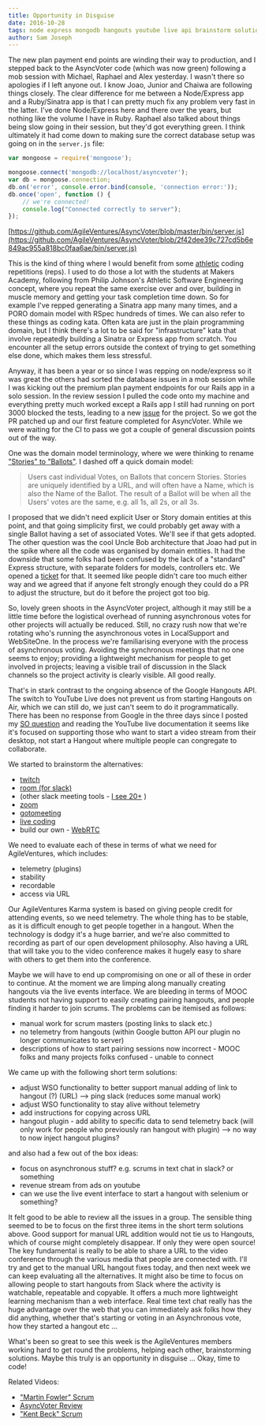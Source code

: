 ```yaml
---
title: Opportunity in Disguise
date: 2016-10-28
tags: node express mongodb hangouts youtube live api brainstorm solutions problems
author: Sam Joseph
---
```


The new plan payment end points are winding their way to production, and I stepped back to the AsyncVoter code (which was now green) following a mob session with Michael, Raphael and Alex yesterday.  I wasn't there so apologies if I left anyone out.  I know Joao, Junior and Chaiwa are following things closely.  The clear difference for me between a Node/Express app and a Ruby/Sinatra app is that I can pretty much fix any problem very fast in the latter.  I've done Node/Express here and there over the years, but nothing like the volume I have in Ruby.  Raphael also talked about things being slow going in their session, but they'd got everything green.  I think ultimately it had come down to making sure the correct database setup was going on in the `server.js` file:

```js
var mongoose = require('mongoose');

mongoose.connect('mongodb://localhost/asyncvoter');
var db = mongoose.connection;
db.on('error', console.error.bind(console, 'connection error:'));
db.once('open', function () {
    // we're connected!
    console.log("Connected correctly to server");
});

```

[https://github.com/AgileVentures/AsyncVoter/blob/master/bin/server.js](https://github.com/AgileVentures/AsyncVoter/blob/2f42dee39c727cd5b6e849ac955a818bc0faa6ae/bin/server.js)

This is the kind of thing where I would benefit from some [athletic](http://philipmjohnson.org/essays/athletic-software-engineering.html) coding repetitions (reps).  I used to do those a lot with the students at Makers Academy, following from Philip Johnson's Athletic Software Engineering concept, where you repeat the same exercise over and over, building in muscle memory and getting your task completion time down.  So for example I've repped generating a Sinatra app many many times, and a PORO domain model with RSpec hundreds of times.  We can also refer to these things as coding kata.  Often kata are just in the plain programming domain, but I think there's a lot to be said for "infrastructure" kata that involve repeatedly building a Sinatra or Express app from scratch.  You encounter all the setup errors outside the context of trying to get something else done, which makes them less stressful.

Anyway, it has been a year or so since I was repping on node/express so it was great the others had sorted the database issues in a mob session while I was kicking out the premium plan payment endpoints for our Rails app in a solo session.  In the review session I pulled the code onto my machine and everything pretty much worked except a Rails app I still had running on port 3000 blocked the tests, leading to a new [issue](https://github.com/AgileVentures/AsyncVoter/issues/15) for the project.  So we got the PR patched up and our first feature completed for AsyncVoter.  While we were waiting for the CI to pass we got a couple of general discussion points out of the way.

One was the domain model terminology, where we were thinking to rename ["Stories" to "Ballots"](https://github.com/AgileVentures/AsyncVoter/issues/16).  I dashed off a quick domain model:

> Users cast individual Votes, on Ballots that concern Stories. Stories are uniquely identified by a URL, and will often have a Name, which is also the Name of the Ballot. The result of a Ballot will be when all the Users' votes are the same, e.g. all 1s, all 2s, or all 3s.

I proposed that we didn't need explicit User or Story domain entities at this point, and that going simplicity first, we could probably get away with a single Ballot having a set of associated Votes.  We'll see if that gets adopted.  The other question was the cool Uncle Bob architecture that Joao had put in the spike where all the code was organised by domain entities.  It had the downside that some folks had been confused by the lack of a "standard" Express structure, with separate folders for models, controllers etc.  We opened a [ticket](https://github.com/AgileVentures/AsyncVoter/issues/17) for that.  It seemed like people didn't care too much either way and we agreed that if anyone felt strongly enough they could do a PR to adjust the structure, but do it before the project got too big.

So, lovely green shoots in the AsyncVoter project, although it may still be a little time before the logistical overhead of running asynchronous votes for other projects will actually be reduced.  Still, no crazy rush now that we're rotating who's running the asynchronous votes in LocalSupport and WebSiteOne.  In the process we're familiarising everyone with the process of asynchronous voting.  Avoiding the synchronous meetings that no one seems to enjoy; providing a lightweight mechanism for people to get involved in projects; leaving a visible trail of discussion in the Slack channels so the project activity is clearly visible.  All good really.

That's in stark contrast to the ongoing absence of the Google Hangouts API.  The switch to YouTube Live does not prevent us from starting Hangouts on Air, which we can still do, we just can't seem to do it programmatically.   There has been no response from Google in the three days since I posted my [SO question](http://stackoverflow.com/questions/40233393/start-a-hangout-on-air-button-for-youtube-livestreaming-api) and reading the YouTube live documentation it seems like it's focused on supporting those who want to start a video stream from their desktop, not start a Hangout where multiple people can congregate to collaborate.

We started to brainstorm the alternatives: 

* [twitch](https://dev.twitch.tv/)
* [room (for slack)](https://agileventures.slack.com/apps/A0F827L3S-room)
* (other slack meeting tools - [I see 20+](https://agileventures.slack.com/apps/search?q=video) )
* [zoom](https://zoom.us)
* [gotomeeting](http://www.gotomeeting.co.uk/)
* [live coding](https://www.livecoding.tv/developer/applications/webrt)
* build our own - [WebRTC](https://webrtc.org/)

We need to evaluate each of these in terms of what we need for AgileVentures, which includes:

* telemetry (plugins)
* stability
* recordable
* access via URL

Our AgileVentures Karma system is based on giving people credit for attending events, so we need telemetry.  The whole thing has to be stable, as it is difficult enough to get people together in a hangout.  When the technology is dodgy it's a huge barrier, and we're also committed to recording as part of our open development philosophy.  Also having a URL that will take you to the video conference makes it hugely easy to share with others to get them into the conference.  

Maybe we will have to end up compromising on one or all of these in order to continue.  At the moment we are limping along manually creating hangouts via the live events interface.  We are bleeding in terms of MOOC students not having support to easily creating pairing hangouts, and people finding it harder to join scrums.  The problems can be itemised as follows:

* manual work for scrum masters (posting links to slack etc.)
* no telemetry from hangouts (within Google button API our plugin no longer communicates to server)
* descriptions of how to start pairing sessions now incorrect - MOOC folks and many projects folks confused - unable to connect

We came up with the following short term solutions:

* adjust WSO functionality to better support manual adding of link to hangout (?) (URL) --> ping slack (reduces some manual work)
* adjust WSO functionality to stay alive without telemetry
* add instructions for copying across URL
* hangout plugin - add ability to specific data to send telemetry back (will only work for people who previously ran hangout with plugin) --> no way to now inject hangout plugins?

and also had a few out of the box ideas:

* focus on asynchronous stuff? e.g. scrums in text chat in slack? or something
* revenue stream from ads on youtube
* can we use the live event interface to start a hangout with selenium or something?

It felt good to be able to review all the issues in a group.  The sensible thing seemed to be to focus on the first three items in the short term solutions above.  Good support for manual URL addition would not tie us to Hangouts, which of course might completely disappear.  If only they were open source!  The key fundamental is really to be able to share a URL to the video conference through the various media that people are connected with.   I'll try and get to the manual URL hangout fixes today, and then next week we can keep evaluating all the alternatives.  It might also be time to focus on allowing people to start hangouts from Slack where the activity is watchable, repeatable and copyable.  It offers a much more lightweight learning mechanism than a web interface.  Real time text chat really has the huge advantage over the web that you can immediately ask folks how they did anything, whether that's starting or voting in an Asynchronous vote, how they started a hangout etc ...  

What's been so great to see this week is the AgileVentures members working hard to get round the problems, helping each other, brainstorming solutions.  Maybe this truly is an opportunity in disguise ... Okay, time to code! 

Related Videos:

* ["Martin Fowler" Scrum](https://www.youtube.com/watch?v=DyLL5_QxLkU)
* [AsyncVoter Review](https://www.youtube.com/watch?v=Zmt8FjqMTLE)
* ["Kent Beck" Scrum](https://www.youtube.com/watch?v=DyLL5_QxLkU)
